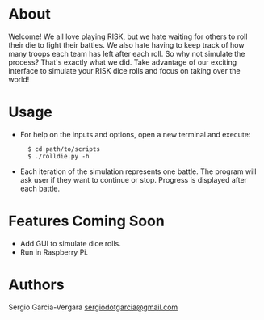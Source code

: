 # About

Welcome! We all love playing RISK, but we hate waiting for others to roll their
die to fight their battles. We also hate having to keep track of how many troops
each team has left after each roll. So why not simulate the process? That's
exactly what we did. Take advantage of our exciting interface to simulate your
RISK dice rolls and focus on taking over the world!

# Usage

* For help on the inputs and options, open a new terminal and execute:

        $ cd path/to/scripts
        $ ./rolldie.py -h

* Each iteration of the simulation represents one battle. The program will ask
  user if they want to continue or stop. Progress is displayed after each battle.

# Features Coming Soon

* Add GUI to simulate dice rolls.
* Run in Raspberry Pi.

# Authors

Sergio Garcia-Vergara <sergiodotgarcia@gmail.com>
